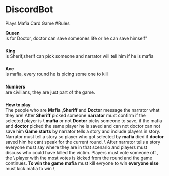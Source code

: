 # DiscordBot
Plays Mafia Card Game
#Rules

**Queen** \
is for Doctor, doctor can save someones life or he can save himself" 
###
**King**  \
is Sherif,sherif can pick someone and narrator will tell him if he is mafia 
###
**Ace** \
is mafia, every round he is picing some one to kill 
###
**Numbers** \
are civilians, they are just part of the game. 
###
###
**How to play** \
The people who are **Mafia** ,**Sheriff** and **Doctor** message the narrator what they are! After **Sheriff** picked someone **narrator** must confirm if the selected player is \ **mafia** or not **Doctor** picks someone to save, if the mafia and **doctor** picked the same player he is saved and can  not doctor can not save him **Game starts** by narrator  tells a story and include players in story. Narrator must tell a story so player who got selected by **mafia** died if **doctor** saved him he cant speak for the current round. \ After narrator tells a story everyone must say where they are in that scenario and players must discuss who could have killed the victim. Players must vote someone off , the \ player with the most votes is kicked from the round  and the game continues. **To win the game** **mafia** must kill evryone to win **everyone else** must kick mafia to win \ 
